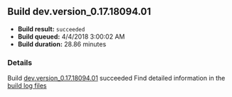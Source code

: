 ## Build dev.version_0.17.18094.01
- **Build result:** `succeeded`
- **Build queued:** 4/4/2018 3:00:02 AM
- **Build duration:** 28.86 minutes
### Details
Build [dev.version_0.17.18094.01](https://winappstudio.visualstudio.com/web/build.aspx?pcguid=a4ef43be-68ce-4195-a619-079b4d9834c2&builduri=vstfs%3a%2f%2f%2fBuild%2fBuild%2f25372) succeeded
Find detailed information in the [build log files](https://uwpctdiags.blob.core.windows.net/buildlogs/dev.version_0.17.18094.01_logs.zip)
